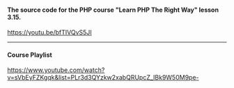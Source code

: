 #### The source code for the PHP course "Learn PHP The Right Way" lesson 3.15.

https://youtu.be/bfTIVQvS5JI

---
#### Course Playlist
https://www.youtube.com/watch?v=sVbEyFZKgqk&list=PLr3d3QYzkw2xabQRUpcZ_IBk9W50M9pe-
